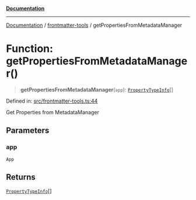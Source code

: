 [**Documentation**](https://raw.githubusercontent.com/Christian-Me/obsidian-front-matter-automate/main/doc/README.md)

***

[Documentation](https://raw.githubusercontent.com/Christian-Me/obsidian-front-matter-automate/main/doc/README.md) / [frontmatter-tools](https://raw.githubusercontent.com/Christian-Me/obsidian-front-matter-automate/main/doc/frontmatter-tools/README.md) / getPropertiesFromMetadataManager

# Function: getPropertiesFromMetadataManager()

> **getPropertiesFromMetadataManager**(`app`): [`PropertyTypeInfo`](https://raw.githubusercontent.com/Christian-Me/obsidian-front-matter-automate/main/doc/types/type-aliases/PropertyTypeInfo.md)[]

Defined in: [src/frontmatter-tools.ts:44](https://github.com/Christian-Me/folder-to-tags-plugin/blob/ea97d76ce7b235ca1e3494401efc98e537acc1fb/src/frontmatter-tools.ts#L44)

Get Properties from MetadataManager

## Parameters

### app

`App`

## Returns

[`PropertyTypeInfo`](https://raw.githubusercontent.com/Christian-Me/obsidian-front-matter-automate/main/doc/types/type-aliases/PropertyTypeInfo.md)[]
